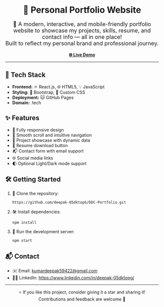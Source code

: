 <h1 align="center">💼 Personal Portfolio Website</h1>

<p align="center" style="font-size: 18px;">
  🚀 A modern, interactive, and mobile-friendly portfolio website to showcase my projects, skills, resume, and contact info — all in one place!<br/>
  Built to reflect my personal brand and professional journey.
</p>

<p align="center">
  <a href="https://www.deepakdigitalcraft.tech/" target="_blank"><strong>🌐 Live Demo</strong></a>
</p>

<hr/>

<h2>🚀 Tech Stack</h2>
<ul>
  <li><strong>Frontend:</strong> ⚛️ React.js, 🌐 HTML5, 💡 JavaScript</li>
  <li><strong>Styling:</strong> 💎 Bootstrap, 🧵 Custom CSS</li>
  <li><strong>Deployment:</strong> 🐱 GitHub Pages </li>
  <li><strong>Domain:</strong> .tech </li>

</ul>

<h2>✨ Features</h2>
<ul>
  <li>📱 Fully responsive design</li>
  <li>🔗 Smooth scroll and intuitive navigation</li>
  <li>🧠 Project showcase with dynamic data</li>
  <li>📄 Resume download button</li>
  <li>📬 Contact form with email support</li>
  <li>🌐 Social media links</li>
  <li>🌓 Optional Light/Dark mode support</li>
</ul>

<h2>🛠️ Getting Started</h2>

<ol>
  <li>🧬 Clone the repository:
    <pre><code>https://github.com/deepak-05dktopG/DDC-Portfolio.git</code></pre>
  </li>
  <li>🛠️ Install dependencies:
    <pre><code>npm install</code></pre>
  </li>
  <li>🔧 Run the development server:
    <pre><code>npm start</code></pre>
  </li>
</ol>

<h2>📬 Contact</h2>

<ul>
  <li>✉️ Email: <a href="mailto:kumardeepak59422@gmail.com ">kumardeepak59422@gmail.com</a></li>
  <li>👨‍💼 LinkedIn: <a href="https://www.linkedin.com/in/deepak-05dktopg/" target="_blank">https://www.linkedin.com/in/deepak-05dktopg/</a></li>
</ul>

<hr/>

<p align="center">
  ⭐ If you like this project, consider giving it a star and sharing it!<br/>
  Contributions and feedback are welcome 🙌
</p>
